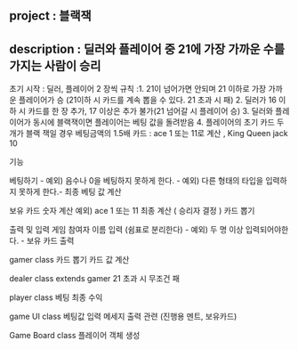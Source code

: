## project : 블랙잭

## description : 딜러와 플레이어 중 21에 가장 가까운 수를 가지는 사람이 승리
초기 시작 : 딜러, 플레이어 2 장씩
규칙 :1. 21이 넘어가면 안되며 21 이하로 가장 가까운 플레이어가 승 (21이하 시 카드를 계속 뽑을 수 있다. 21 초과 시 패)
2. 딜러가 16 이하 시 카드를 한 장 추가, 17 이상은 추가 불가(21 넘어갈 시 플레이어 승)
3. 딜러와 플레이어가 동시에 블랙잭이면 플레이어는 베팅 값을 돌려받음
4. 플레이어의 초기 카드 두개가 블랙 잭일 경우 베팅금액의 1.5배
카드 : ace 1 또는 11로 계산 , King Queen jack 10

기능

베팅하기 -
예외) 음수나 0을 베팅하지 못하게 한다. -
예외) 다른 형태의 타입을 입력하지 못하게 한다.-
최종 베팅 값 계산

보유 카드 숫자 계산
예외) ace 1 또는 11
최종 계산 ( 승리자 결정 )
카드 뽑기

출력 및 입력
게임 참여자 이름 입력 (쉼표로 분리한다) -
예외) 두 명 이상 입력되어야한다. -
보유 카드 출력

gamer class
카드 뽑기
카드 값 계산

dealer class extends gamer
21 초과 시 무조건 패

player class
베팅
최종 수익

game UI class
베팅값 입력
메세지 출력 관련 (진행용 멘트, 보유카드)


Game Board class
플레이어 객체 생성
